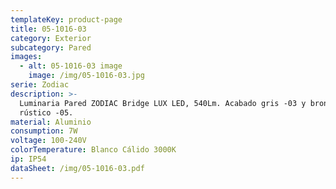 ```yaml
---
templateKey: product-page
title: 05-1016-03
category: Exterior
subcategory: Pared
images:
  - alt: 05-1016-03 image
    image: /img/05-1016-03.jpg
serie: Zodiac
description: >-
  Luminaria Pared ZODIAC Bridge LUX LED, 540Lm. Acabado gris -03 y bronce
  rústico -05.
material: Aluminio
consumption: 7W
voltage: 100-240V
colorTemperature: Blanco Cálido 3000K
ip: IP54
dataSheet: /img/05-1016-03.pdf
---
```


